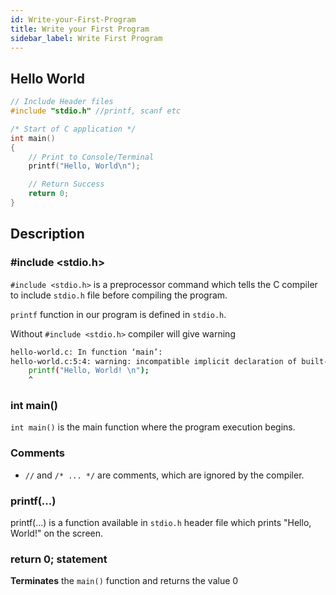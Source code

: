 ```yaml
---
id: Write-your-First-Program
title: Write your First Program
sidebar_label: Write First Program
---
```


## Hello World

```c
// Include Header files
#include "stdio.h" //printf, scanf etc

/* Start of C application */ 
int main() 
{
    // Print to Console/Terminal
    printf("Hello, World\n");

    // Return Success
    return 0;
}
```

## Description

### #include <stdio.h>
`#include <stdio.h>` is a preprocessor command which tells the C compiler to include `stdio.h` file before compiling the program.

`printf` function in our program is defined in `stdio.h`.

Without `#include <stdio.h>` compiler will give warning

```bash
hello-world.c: In function ‘main’:
hello-world.c:5:4: warning: incompatible implicit declaration of built-in function ‘printf’ [enabled by default]
    printf("Hello, World! \n");
    ^
```

### int main()

`int main()` is the main function where the program execution begins.

### Comments

- `//` and `/* ... */` are comments, which are ignored by the compiler.

### printf(...) 

printf(...) is a function available in `stdio.h` header file which prints "Hello, World!" on the screen.

### return 0; statement

__Terminates__ the `main()` function and returns the value 0


